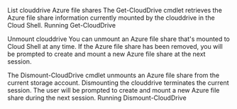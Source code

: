 List clouddrive Azure file shares
The Get-CloudDrive cmdlet retrieves the Azure file share information currently mounted by the clouddrive in the Cloud Shell.
Running Get-CloudDrive

Unmount clouddrive
You can unmount an Azure file share that's mounted to Cloud Shell at any time. If the Azure file share has been removed, you will be prompted to create and mount a new Azure file share at the next session.

The Dismount-CloudDrive cmdlet unmounts an Azure file share from the current storage account. Dismounting the clouddrive terminates the current session. The user will be prompted to create and mount a new Azure file share during the next session. Running Dismount-CloudDrive